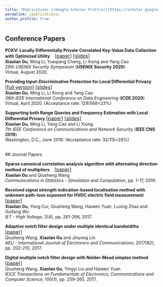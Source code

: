 ```yaml
---
title: "Publications [(Google Scholar Profile)](https://scholar.google.com/citations?user=Lz1WvxEAAAAJ&hl=en)"
permalink: /publications/
author_profile: true
---
```


## Conference Papers  

**PCKV: Locally Differentially Private Correlated Key-Value Data Collection with Optimized Utility** &nbsp;&nbsp; [<font size="3">[paper]</font>](https://arxiv.org/pdf/1911.12834.pdf) [<font size="3">[slides]</font>](http://xiaolangu.github.io/files/USENIX20_slides.pdf)  
**Xiaolan Gu**, Ming Li, Yueqiang Cheng, Li Xiong and Yang Cao  
*29th USENIX Security Symposium* (**USENIX Security 2020**)  
Virtual, August 2020. 

**Providing Input-Discriminative Protection for Local Differential Privacy**  &nbsp;&nbsp; [<font size="3">[full version]</font>](https://arxiv.org/pdf/1911.01402.pdf)   [<font size="3">[slides]</font>](http://xiaolangu.github.io/files/ICDE20_slides.pdf)  
**Xiaolan Gu**, Ming Li, Li Xiong and Yang Cao  
*36th IEEE International Conference on Data Engineering* (**ICDE 2020**)  
Virtual, April 2020. (Acceptance rate: 129/568=23%)

**Supporting both Range Queries and Frequency Estimation with Local Differential Privacy**  [<font size="3">[paper]</font>](http://xiaolangu.github.io/files/CNS19_paper.pdf) [<font size="3">[slides]</font>](http://xiaolangu.github.io/files/CNS19_slides.pdf)   
**Xiaolan Gu**, Ming Li, Yang Cao and Li Xiong  
*7th IEEE Conference on Communications and Network Security* (**IEEE CNS 2019**)  
Washington, D.C., June 2019. (Acceptance rate: 32/115=28%)  

<br>
## Journal Papers

**Sparse canonical correlation analysis algorithm with alternating direction method of multipliers** &nbsp;&nbsp; [<font size="3">[paper]</font>](https://www.tandfonline.com/doi/pdf/10.1080/03610918.2018.1520867?casa_token=Wqswb-deSccAAAAA:4CcoxUaTO97EqZ5JG5M4WxOEzp5VQbeu4WcwyUaC6kOLQXAPVKom9-UMFTXPjrD4njLNUgX3OpSs)  
**Xiaolan Gu** and Qiusheng Wang  
*Communications in Statistics - Simulation and Computation*, pp. 1-17, 2019.

**Received signal strength indication-based localisation method with unknown path-loss exponent for HVDC electric field measurement**  &nbsp;&nbsp; [<font size="3">[paper]</font>](https://ieeexplore.ieee.org/stamp/stamp.jsp?tp=&arnumber=8244349)  
**Xiaolan Gu**, Yong Cui, Qiusheng Wang, Haiwen Yuan, Luxing Zhao and Guifang Wu  
*IET - High Voltage*, 2(4), pp. 261-266, 2017.

**Adaptive notch filter design under multiple identical bandwidths**  &nbsp;&nbsp; [<font size="3">[paper]</font>](http://xiaolangu.github.io/files/AEU17.pdf)  
Qiusheng Wang, **Xiaolan Gu** and Jinyong Lin  
*AEU - International Journal of Electronics and Communications*, 2017(82), pp. 202-210, 2017.

**Digital multiple notch filter design with Nelder-Mead simplex method**  &nbsp;&nbsp; [<font size="3">[paper]</font>](http://xiaolangu.github.io/files/IEICE17.pdf)  
Qiusheng Wang, **Xiaolan Gu**, Yingyi Liu and Haiwen Yuan  
*IEICE Transactions on Fundamentals of Electronics, Communications and Computer Science*, 100(1), pp. 259-265, 2017.  
